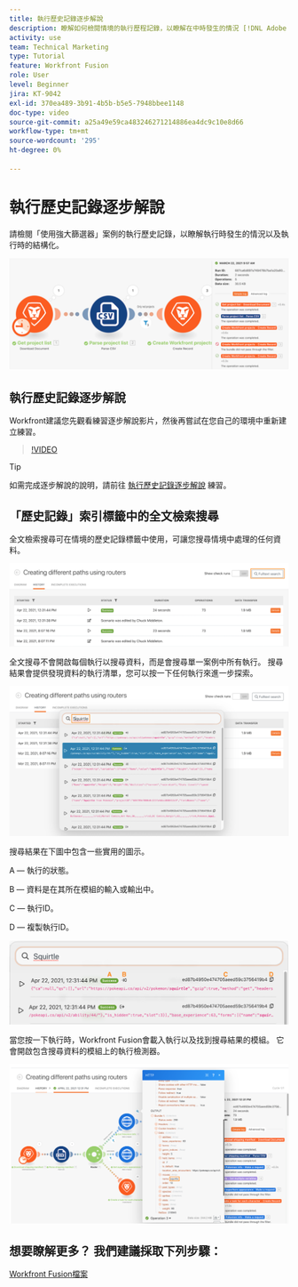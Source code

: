 ```yaml
---
title: 執行歷史記錄逐步解說
description: 瞭解如何檢閱情境的執行歷程記錄，以瞭解在中時發生的情況 [!DNL Adobe Workfront Fusion].
activity: use
team: Technical Marketing
type: Tutorial
feature: Workfront Fusion
role: User
level: Beginner
jira: KT-9042
exl-id: 370ea489-3b91-4b5b-b5e5-7948bbee1148
doc-type: video
source-git-commit: a25a49e59ca483246271214886ea4dc9c10e8d66
workflow-type: tm+mt
source-wordcount: '295'
ht-degree: 0%

---
```


# 執行歷史記錄逐步解說

請檢閱「使用強大篩選器」案例的執行歷史記錄，以瞭解執行時發生的情況以及執行時的結構化。

![Fusion案例中執行歷程記錄的影像](assets/execution-history-and-scheduling-1.png)

## 執行歷史記錄逐步解說

Workfront建議您先觀看練習逐步解說影片，然後再嘗試在您自己的環境中重新建立練習。

>[!VIDEO](https://video.tv.adobe.com/v/335283/?quality=12&learn=on)

>[!TIP]
>
>如需完成逐步解說的說明，請前往 [執行歷史記錄逐步解說](https://experienceleague.adobe.com/docs/workfront-learn/tutorials-workfront/fusion/exercises/execution-history.html?lang=en) 練習。

## 「歷史記錄」索引標籤中的全文檢索搜尋

全文檢索搜尋可在情境的歷史記錄標籤中使用，可讓您搜尋情境中處理的任何資料。

![執行記錄搜尋的影像](assets/execution-history-and-scheduling-2.png)

全文搜尋不會開啟每個執行以搜尋資料，而是會搜尋單一案例中所有執行。 搜尋結果會提供發現資料的執行清單，您可以按一下任何執行來進一步探索。

![執行記錄搜尋的影像](assets/execution-history-and-scheduling-3.png)

搜尋結果在下圖中包含一些實用的圖示。

A — 執行的狀態。

B — 資料是在其所在模組的輸入或輸出中。

C — 執行ID。

D — 複製執行ID。

![執行記錄搜尋結果的影像](assets/execution-history-and-scheduling-4.png)

當您按一下執行時，Workfront Fusion會載入執行以及找到搜尋結果的模組。 它會開啟包含搜尋資料的模組上的執行檢測器。

![執行歷程記錄連結的影像](assets/execution-history-and-scheduling-5.png)


## 想要瞭解更多？ 我們建議採取下列步驟：

[Workfront Fusion檔案](https://experienceleague.adobe.com/docs/workfront/using/adobe-workfront-fusion/workfront-fusion-2.html?lang=en)
